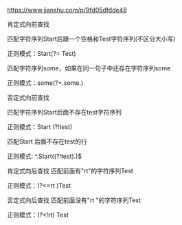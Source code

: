 https://www.jianshu.com/p/9fd05dfdde48

肯定式向前查找

匹配字符序列Start后跟一个空格和Test字符序列(不区分大小写)

正则模式：Start(?= Test)

匹配字符序列some，如果在同一句子中还存在字符序列some

正则模式：some(?=.some.)

否定式向前查找

匹配字符序列Start后面不存在test字符序列

正则模式：Start (?!test)

匹配Start 后面不存在test的行

正则模式: ^.Start((?!test).)$

肯定式向后查找
匹配前面有"rt"的字符序列Test

正则模式：(?<=rt )Test

否定式向后查找
匹配前面没有"rt "的字符序列Test

正则模式：(?<!rt) Test

